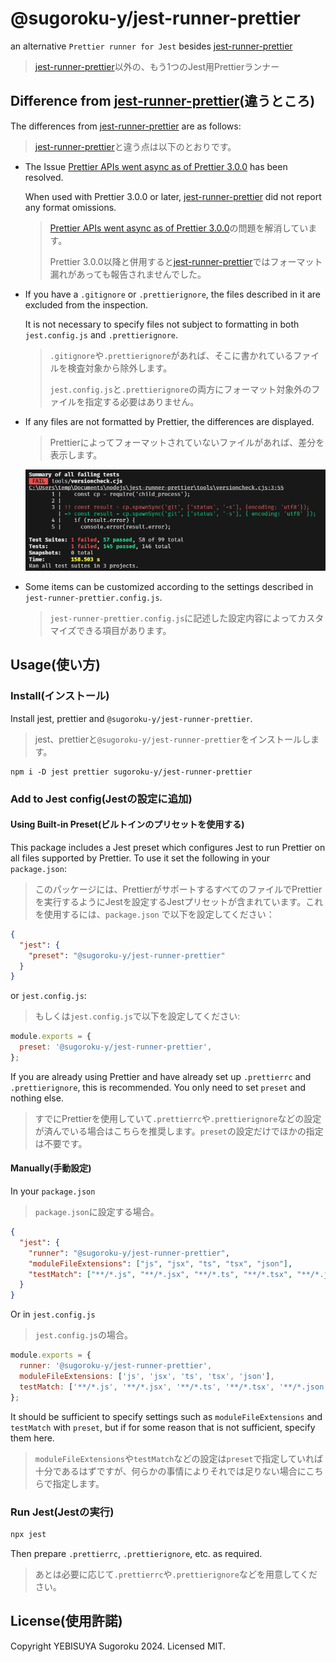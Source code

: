 # @sugoroku-y/jest-runner-prettier

an alternative `Prettier runner for Jest` besides [jest-runner-prettier](https://github.com/keplersj/jest-runner-prettier)

> [jest-runner-prettier](https://github.com/keplersj/jest-runner-prettier)以外の、もう1つのJest用Prettierランナー

## Difference from [jest-runner-prettier](https://github.com/keplersj/jest-runner-prettier)(違うところ)

The differences from [jest-runner-prettier](https://github.com/keplersj/jest-runner-prettier) are as follows:

> [jest-runner-prettier](https://github.com/keplersj/jest-runner-prettier)と違う点は以下のとおりです。

- The Issue [Prettier APIs went async as of Prettier 3.0.0](https://github.com/keplersj/jest-runner-prettier/issues/586) has been resolved.

  When used with Prettier 3.0.0 or later, [jest-runner-prettier](https://github.com/keplersj/jest-runner-prettier) did not report any format omissions.

  > [Prettier APIs went async as of Prettier 3.0.0](https://github.com/keplersj/jest-runner-prettier/issues/586)の問題を解消しています。
  >
  > Prettier 3.0.0以降と併用すると[jest-runner-prettier](https://github.com/keplersj/jest-runner-prettier)ではフォーマット漏れがあっても報告されませんでした。

- If you have a `.gitignore` or `.prettierignore`, the files described in it are excluded from the inspection.

  It is not necessary to specify files not subject to formatting in both `jest.config.js` and `.prettierignore`.

  > `.gitignore`や`.prettierignore`があれば、そこに書かれているファイルを検査対象から除外します。
  >
  > `jest.config.js`と`.prettierignore`の両方にフォーマット対象外のファイルを指定する必要はありません。

- If any files are not formatted by Prettier, the differences are displayed.

  > Prettierによってフォーマットされていないファイルがあれば、差分を表示します。

  ![example](images/example.png)

- Some items can be customized according to the settings described in `jest-runner-prettier.config.js`.

  > `jest-runner-prettier.config.js`に記述した設定内容によってカスタマイズできる項目があります。

## Usage(使い方)

### Install(インストール)

Install jest, prettier and `@sugoroku-y/jest-runner-prettier`.

> jest、prettierと`@sugoroku-y/jest-runner-prettier`をインストールします。

```command
npm i -D jest prettier sugoroku-y/jest-runner-prettier
```

### Add to Jest config(Jestの設定に追加)

#### Using Built-in Preset(ビルトインのプリセットを使用する)

This package includes a Jest preset which configures Jest to run Prettier on all files supported by Prettier. To use it set the following in your `package.json`:

> このパッケージには、PrettierがサポートするすべてのファイルでPrettierを実行するようにJestを設定するJestプリセットが含まれています。これを使用するには、`package.json` で以下を設定してください：

```json
{
  "jest": {
    "preset": "@sugoroku-y/jest-runner-prettier"
  }
}
```

or `jest.config.js`:

> もしくは`jest.config.js`で以下を設定してください:

```js
module.exports = {
  preset: '@sugoroku-y/jest-runner-prettier',
};
```

If you are already using Prettier and have already set up `.prettierrc` and `.prettierignore`, this is recommended. You only need to set `preset` and nothing else.

> すでにPrettierを使用していて`.prettierrc`や`.prettierignore`などの設定が済んでいる場合はこちらを推奨します。`preset`の設定だけでほかの指定は不要です。

#### Manually(手動設定)

In your `package.json`

> `package.json`に設定する場合。

```json
{
  "jest": {
    "runner": "@sugoroku-y/jest-runner-prettier",
    "moduleFileExtensions": ["js", "jsx", "ts", "tsx", "json"],
    "testMatch": ["**/*.js", "**/*.jsx", "**/*.ts", "**/*.tsx", "**/*.json"]
  }
}
```

Or in `jest.config.js`

> `jest.config.js`の場合。

```js
module.exports = {
  runner: '@sugoroku-y/jest-runner-prettier',
  moduleFileExtensions: ['js', 'jsx', 'ts', 'tsx', 'json'],
  testMatch: ['**/*.js', '**/*.jsx', '**/*.ts', '**/*.tsx', '**/*.json'],
};
```

It should be sufficient to specify settings such as `moduleFileExtensions` and `testMatch` with `preset`, but if for some reason that is not sufficient, specify them here.

> `moduleFileExtensions`や`testMatch`などの設定は`preset`で指定していれば十分であるはずですが、何らかの事情によりそれでは足りない場合にこちらで指定します。

### Run Jest(Jestの実行)

```cmd
npx jest
```

Then prepare `.prettierrc`, `.prettierignore`, etc. as required.

> あとは必要に応じて`.prettierrc`や`.prettierignore`などを用意してください。

## License(使用許諾)

Copyright YEBISUYA Sugoroku 2024. Licensed MIT.
